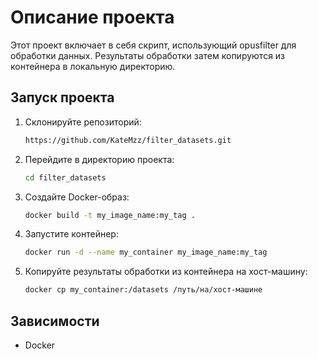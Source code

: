 # Описание проекта

Этот проект включает в себя скрипт, использующий opusfilter для обработки данных. Результаты обработки затем копируются из контейнера в локальную директорию.

## Запуск проекта

1. Склонируйте репозиторий:

    ```bash
    https://github.com/KateMzz/filter_datasets.git
    ```

2. Перейдите в директорию проекта:

    ```bash
    cd filter_datasets
    ```

3. Создайте Docker-образ:

    ```bash
    docker build -t my_image_name:my_tag .
    ```

4. Запустите контейнер:

    ```bash
    docker run -d --name my_container my_image_name:my_tag
    ```

5. Копируйте результаты обработки из контейнера на хост-машину:

    ```bash
    docker cp my_container:/datasets /путь/на/хост-машине
    ```

## Зависимости

- Docker
